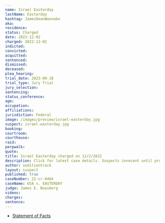```yaml
---
name: Israel Easterday
lastName: Easterday
hashtag: JamesDeanWannabe
aka:
residence: 
status: Charged
date: 2022-12-02
charged: 2022-12-02
indicted:
convicted:
acquitted:
sentenced:
dismissed:
deceased:
plea_hearing:
trial_date: 2023-09-18
trial_type: Jury Trial
jury_selection:
sentencing:
status_conference:
age:
occupation:
affiliations:
jurisdiction: Federal
image: /images/preview/israel-easterday.jpg
suspect: israel-easterday.jpg
booking:
courtroom:
courthouse:
raid:
perpwalk:
quote:
title: Israel Easterday charged on 12/2/2022
description: Click for latest case details. Suspects innocent until proven guilty.
author: seditiontrack
layout: suspect
published: true
caseNumber: 22-cr-0404
caseName: USA v. EASTERDAY
judge: James E. Boasberg
videos:
charges:
sentence:
---
```

- [Statement of Facts](https://s3.documentcloud.org/documents/23460885/isreal-james-easterday.pdf)
